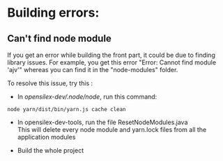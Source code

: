 # Building errors:
## Can't find node module
If you get an error while building the front part, it could be due to finding library issues. For example, you get this error "Error: Cannot find module 'ajv'" whereas you can find it in the "node-modules" folder.
  
To resolve this issue, try this :
- In *opensilex-dev/.node/node*, run this command: 

```
node yarn/dist/bin/yarn.js cache clean 
```

- In opensilex-dev-tools, run the file ResetNodeModules.java  
This will delete every node module and yarn.lock files from all the application modules
  
- Build the whole project